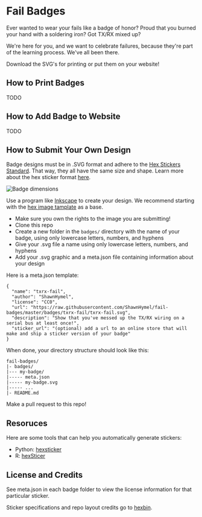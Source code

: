 # Fail Badges

Ever wanted to wear your fails like a badge of honor? Proud that you burned your hand with a soldering iron? Got TX/RX mixed up?

We're here for you, and we want to celebrate failures, because they're part of the learning process. We've all been there.

Download the SVG's for printing or put them on your website!

## How to Print Badges

TODO

## How to Add Badge to Website

TODO

## How to Submit Your Own Design

Badge designs must be in .SVG format and adhere to the [Hex Stickers Standard](https://github.com/terinjokes/StickersStandard). That way, they all have the same size and shape. Learn more about the hex sticker format [here](http://hexb.in/sticker.html).

![Badge dimensions](https://raw.githubusercontent.com/ShawnHymel/fail-badges/master/assets/dimensions.png)

Use a program like [Inkscape](https://github.com/terinjokes/StickersStandard) to create your design. We recommend starting with the [hex image tamplate](https://github.com/terinjokes/StickersStandard/blob/master/assets/hex-image.svg) as a base.

* Make sure you own the rights to the image you are submitting!
* Clone this repo
* Create a new folder in the `badges/` directory with the name of your badge, using only lowercase letters, numbers, and hyphens
* Give your .svg file a name using only lowercase letters, numbers, and hyphens
* Add your .svg graphic and a meta.json file containing information about your design

Here is a meta.json template:

```
{
  "name": "txrx-fail",
  "author": "ShawnHymel",
  "license": "CC0",
  "url": "https://raw.githubusercontent.com/ShawnHymel/fail-badges/master/badges/txrx-fail/txrx-fail.svg",
  "description": "Show that you've messed up the TX/RX wiring on a serial bus at least once!",
  "sticker_url": "(optional) add a url to an online store that will make and ship a sticker version of your badge"
}
```

When done, your directory structure should look like this:

```
fail-badges/
|- badges/
|--- my-badge/
|----- meta.json
|----- my-badge.svg
|----- ...
|- README.md
```

Make a pull request to this repo!

## Resoruces

Here are some tools that can help you automatically generate stickers:

* Python: [hexsticker](https://github.com/fridex/hexsticker)
* R: [hexSticer](https://github.com/GuangchuangYu/hexSticker)

## License and Credits

See meta.json in each badge folder to view the license information for that particular sticker.

Sticker specifications and repo layout credits go to [hexbin](http://hexb.in/).